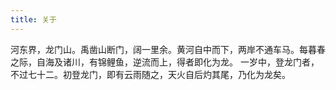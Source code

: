 ```yaml
---
title: 关于
---
```


河东界，龙门山。禹凿山断门，阔一里余。黄河自中而下，两岸不通车马。每暮春之际，自海及诸川，有锦鲤鱼，逆流而上，得者即化为龙。
一岁中，登龙门者，不过七十二。初登龙门，即有云雨随之，天火自后灼其尾，乃化为龙矣。
